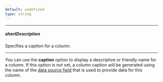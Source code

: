 ```yaml
---
default: undefined
type: string
---
```

---
##### shortDescription
Specifies a caption for a column.

---
You can use the **caption** option to display a descriptive or friendly name for a column. If this option is not set, a column caption will be generated using the name of the [data source field](/Documentation/ApiReference/UI_Widgets/dxDataGrid/Configuration/columns/?#dataField) that is used to provide data for this column.